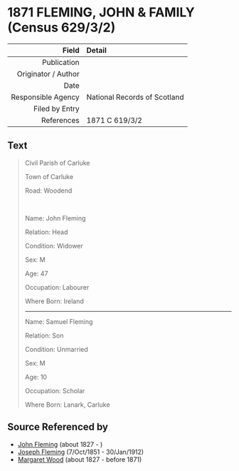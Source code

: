 ﻿---
layout: page
permalink: /sources/s93302041
---

# 1871 FLEMING, JOHN & FAMILY (Census 629/3/2)

Field | Detail
---:|:---
Publication | 
Originator / Author | 
Date | 
Responsible Agency | National Records of Scotland
Filed by Entry | 
References | 1871 C 619/3/2

## Text

> Civil Parish of Carluke
>
> Town of Carluke
>
> Road: Woodend
>
> <br/>
>
> Name: John Fleming
>
> Relation: Head
>
> Condition: Widower
>
> Sex: M
>
> Age: 47
>
> Occupation: Labourer
>
> Where Born: Ireland
>
> ---
>
> Name: Samuel Fleming
>
> Relation: Son
>
> Condition: Unmarried
>
> Sex: M
>
> Age: 10
>
> Occupation: Scholar
>
> Where Born: Lanark, Carluke
>

## Source Referenced by

* [John Fleming](../people/@39983533@-john-fleming-b1827-d.md) (about 1827 - )
* [Joseph Fleming](../people/@57117702@-joseph-fleming-b1851-10-7-d1912-1-30.md) (7/Oct/1851 - 30/Jan/1912)
* [Margaret Wood](../people/@50500805@-margaret-wood-b1827-d1871.md) (about 1827 - before 1871)
